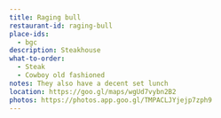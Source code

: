 ```yaml
---
title: Raging bull 
restaurant-id: raging-bull 
place-ids:
  - bgc 
description: Steakhouse
what-to-order:
  - Steak
  - Cowboy old fashioned
notes: They also have a decent set lunch
location: https://goo.gl/maps/wgUd7vybn2B2
photos: https://photos.app.goo.gl/TMPACLJYjejp7zph9
---
```

